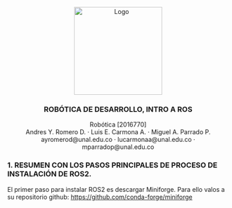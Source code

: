 <br />
<div align="center">
  <a href="https://github.com/Danmunozbe/Practica1/tree/Pain2">
    <img src="Figuras/UNAL.png" alt="Logo" width="200">
  </a>

  <h3 align="center">ROBÓTICA DE DESARROLLO, INTRO A ROS</h3>

  <p align="center">Robótica [2016770]
    <br />Andres Y. Romero D. · Luis E. Carmona A. · Miguel A. Parrado P.
    <br /> ayromerod@unal.edu.co · lucarmonaa@unal.edu.co · mparradop@unal.edu.co
  </p>
</div>


### 1. RESUMEN CON LOS PASOS PRINCIPALES DE PROCESO DE INSTALACIÓN DE ROS2.

El primer paso para instalar ROS2 es descargar Miniforge. Para ello valos a su repositorio github: https://github.com/conda-forge/miniforge
